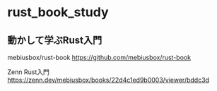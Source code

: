 # rust_book_study

## 動かして学ぶRust入門
  
mebiusbox/rust-book
https://github.com/mebiusbox/rust-book

Zenn Rust入門
https://zenn.dev/mebiusbox/books/22d4c1ed9b0003/viewer/bddc3d



